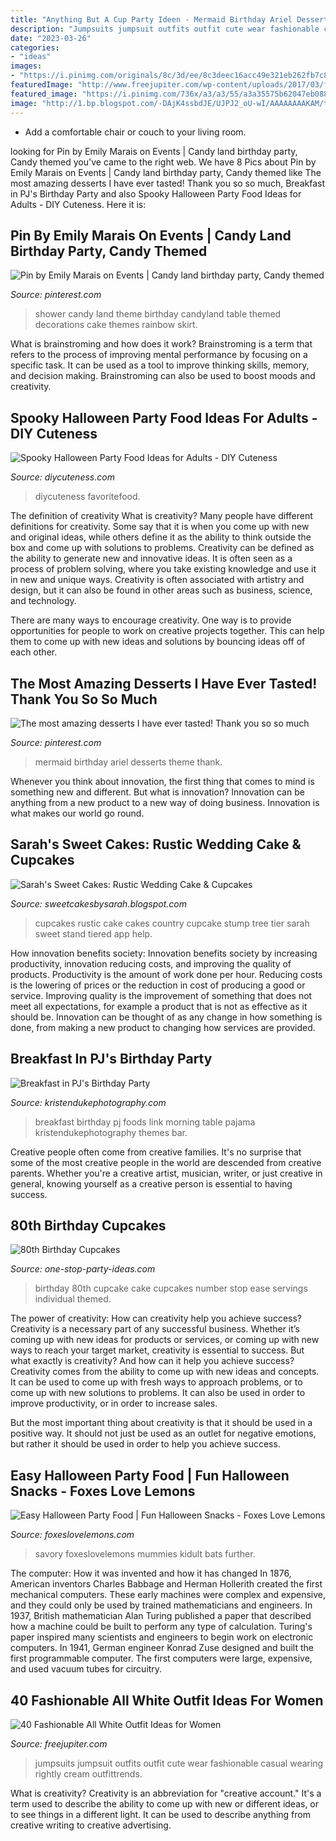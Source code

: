 ```yaml
---
title: "Anything But A Cup Party Ideen - Mermaid Birthday Ariel Desserts Theme Thank"
description: "Jumpsuits jumpsuit outfits outfit cute wear fashionable casual wearing rightly cream outfittrends"
date: "2023-03-26"
categories:
- "ideas"
images:
- "https://i.pinimg.com/originals/8c/3d/ee/8c3deec16acc49e321eb262fb7c868fe.jpg"
featuredImage: "http://www.freejupiter.com/wp-content/uploads/2017/03/fashionable-all-white-outfit-ideas-for-women-2b.jpg"
featured_image: "https://i.pinimg.com/736x/a3/a3/55/a3a35575b62047eb088a74029f34b8f4.jpg"
image: "http://1.bp.blogspot.com/-DAjK4ssbdJE/UJPJ2_oU-wI/AAAAAAAAKAM/tOdQOhY75WY/s1600/rusticcake.jpg"
---
```



- Add a comfortable chair or couch to your living room.

	

		
looking for Pin by Emily Marais on Events | Candy land birthday party, Candy themed you've came to the right web. We have 8 Pics about Pin by Emily Marais on Events | Candy land birthday party, Candy themed like The most amazing desserts I have ever tasted! Thank you so so much, Breakfast in PJ&#039;s Birthday Party and also Spooky Halloween Party Food Ideas for Adults - DIY Cuteness. Here it is:
		
    
## Pin By Emily Marais On Events | Candy Land Birthday Party, Candy Themed

<img loading=lazy src="https://i.pinimg.com/originals/8c/3d/ee/8c3deec16acc49e321eb262fb7c868fe.jpg" onerror="this.onerror=null;this.src='https://tse3.mm.bing.net/th?id=OIP._fEDeuReFFWvhKLaFpH-ywHaLE&amp;pid=15.1';" alt="Pin by Emily Marais on Events | Candy land birthday party, Candy themed">

_Source: pinterest.com_

>shower candy land theme birthday candyland table themed decorations cake themes rainbow skirt. 

	

What is brainstroming and how does it work?
Brainstroming is a term that refers to the process of improving mental performance by focusing on a specific task. It can be used as a tool to improve thinking skills, memory, and decision making. Brainstroming can also be used to boost moods and creativity.

    
## Spooky Halloween Party Food Ideas For Adults - DIY Cuteness

<img loading=lazy src="https://diycuteness.com/wp-content/uploads/2018/06/Halloween-Party-Treats.jpg" onerror="this.onerror=null;this.src='https://tse4.mm.bing.net/th?id=OIP.Hddr1Nb4OGp5_iSEHesoQAHaQs&amp;pid=15.1';" alt="Spooky Halloween Party Food Ideas for Adults - DIY Cuteness">

_Source: diycuteness.com_

>diycuteness favoritefood. 

	

The definition of creativity
What is creativity? Many people have different definitions for creativity. Some say that it is when you come up with new and original ideas, while others define it as the ability to think outside the box and come up with solutions to problems.
Creativity can be defined as the ability to generate new and innovative ideas. It is often seen as a process of problem solving, where you take existing knowledge and use it in new and unique ways. Creativity is often associated with artistry and design, but it can also be found in other areas such as business, science, and technology.

There are many ways to encourage creativity. One way is to provide opportunities for people to work on creative projects together. This can help them to come up with new ideas and solutions by bouncing ideas off of each other.

    
## The Most Amazing Desserts I Have Ever Tasted! Thank You So So Much

<img loading=lazy src="https://i.pinimg.com/736x/a3/a3/55/a3a35575b62047eb088a74029f34b8f4.jpg" onerror="this.onerror=null;this.src='https://tse1.mm.bing.net/th?id=OIP.KXHK51DnCJTmEFqQ9HsO0wHaHZ&amp;pid=15.1';" alt="The most amazing desserts I have ever tasted! Thank you so so much">

_Source: pinterest.com_

>mermaid birthday ariel desserts theme thank. 

	

Whenever you think about innovation, the first thing that comes to mind is something new and different. But what is innovation? Innovation can be anything from a new product to a new way of doing business. Innovation is what makes our world go round.

    
## Sarah&#039;s Sweet Cakes: Rustic Wedding Cake &amp; Cupcakes

<img loading=lazy src="http://1.bp.blogspot.com/-DAjK4ssbdJE/UJPJ2_oU-wI/AAAAAAAAKAM/tOdQOhY75WY/s1600/rusticcake.jpg" onerror="this.onerror=null;this.src='https://tse3.mm.bing.net/th?id=OIP.47Ykpsxaaw5wjf3Enc_dqAHaNI&amp;pid=15.1';" alt="Sarah&#039;s Sweet Cakes: Rustic Wedding Cake &amp; Cupcakes">

_Source: sweetcakesbysarah.blogspot.com_

>cupcakes rustic cake cakes country cupcake stump tree tier sarah sweet stand tiered app help. 

	

How innovation benefits society:
Innovation benefits society by increasing productivity, innovation reducing costs, and improving the quality of products. Productivity is the amount of work done per hour. Reducing costs is the lowering of prices or the reduction in cost of producing a good or service. Improving quality is the improvement of something that does not meet all expectations, for example a product that is not as effective as it should be. Innovation can be thought of as any change in how something is done, from making a new product to changing how services are provided.

    
## Breakfast In PJ&#039;s Birthday Party

<img loading=lazy src="https://www.kristendukephotography.com/wp-content/uploads/2013/06/breakfast-party.jpg" onerror="this.onerror=null;this.src='https://tse2.mm.bing.net/th?id=OIP.TGFqOS1ieinzWGflQHYJzwHaE8&amp;pid=15.1';" alt="Breakfast in PJ&#039;s Birthday Party">

_Source: kristendukephotography.com_

>breakfast birthday pj foods link morning table pajama kristendukephotography themes bar. 

	

Creative people often come from creative families. It's no surprise that some of the most creative people in the world are descended from creative parents. Whether you're a creative artist, musician, writer, or just creative in general, knowing yourself as a creative person is essential to having success.

    
## 80th Birthday Cupcakes

<img loading=lazy src="http://www.one-stop-party-ideas.com/images/80th-Birthday-Cupcakes-Eighty.jpg" onerror="this.onerror=null;this.src='https://tse3.mm.bing.net/th?id=OIP.2v--d7tvFMaYbMFkdneY7wHaET&amp;pid=15.1';" alt="80th Birthday Cupcakes">

_Source: one-stop-party-ideas.com_

>birthday 80th cupcake cake cupcakes number stop ease servings individual themed. 

	

The power of creativity: How can creativity help you achieve success?
Creativity is a necessary part of any successful business. Whether it’s coming up with new ideas for products or services, or coming up with new ways to reach your target market, creativity is essential to success. But what exactly is creativity? And how can it help you achieve success?
Creativity comes from the ability to come up with new ideas and concepts. It can be used to come up with fresh ways to approach problems, or to come up with new solutions to problems. It can also be used in order to improve productivity, or in order to increase sales.

But the most important thing about creativity is that it should be used in a positive way. It should not just be used as an outlet for negative emotions, but rather it should be used in order to help you achieve success.

    
## Easy Halloween Party Food | Fun Halloween Snacks - Foxes Love Lemons

<img loading=lazy src="https://foxeslovelemons.com/wp-content/uploads/2017/10/Easy-Halloween-Party-Food-720x720.jpg" onerror="this.onerror=null;this.src='https://tse1.mm.bing.net/th?id=OIP.CDX4FI2dsF9xK1mso8FpKwHaHa&amp;pid=15.1';" alt="Easy Halloween Party Food | Fun Halloween Snacks - Foxes Love Lemons">

_Source: foxeslovelemons.com_

>savory foxeslovelemons mummies kidult bats further. 

	

The computer: How it was invented and how it has changed
In 1876, American inventors Charles Babbage and Herman Hollerith created the first mechanical computers. These early machines were complex and expensive, and they could only be used by trained mathematicians and engineers. In 1937, British mathematician Alan Turing published a paper that described how a machine could be built to perform any type of calculation. Turing's paper inspired many scientists and engineers to begin work on electronic computers. In 1941, German engineer Konrad Zuse designed and built the first programmable computer. The first computers were large, expensive, and used vacuum tubes for circuitry.

    
## 40 Fashionable All White Outfit Ideas For Women

<img loading=lazy src="http://www.freejupiter.com/wp-content/uploads/2017/03/fashionable-all-white-outfit-ideas-for-women-2b.jpg" onerror="this.onerror=null;this.src='https://tse2.mm.bing.net/th?id=OIP.hbuRPpy25KYtpEN3qqcdZwHaLC&amp;pid=15.1';" alt="40 Fashionable All White Outfit Ideas for Women">

_Source: freejupiter.com_

>jumpsuits jumpsuit outfits outfit cute wear fashionable casual wearing rightly cream outfittrends. 

	

What is creativity?
Creativity is an abbreviation for "creative account." It's a term used to describe the ability to come up with new or different ideas, or to see things in a different light. It can be used to describe anything from creative writing to creative advertising.

